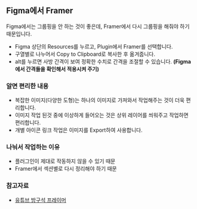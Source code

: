 ## Figma에서 Framer

Figma에서는 그룹핑을 안 하는 것이 좋은데, Framer에서 다시 그룹핑을 해줘야 하기 때문입니다.

- Figma 상단의 Resources를 누르고, Plugin에서 Framer를 선택합니다.
- 구열별로 나누어서 Copy to Clipboard로 복사한 후 옮겨줍니다.
- alt를 누르면 사방 간격이 보여 정확한 수치로 간격을 조절할 수 있습니다. **(Figma에서 간격들을 확인해서 적용시켜 주기)**

### 알면 편리한 내용

- 복잡한 이미지(다양한 도형)는 하나의 이미지로 가져와서 작업해주는 것이 더욱 편리합니다.
- 이미지 작업 된것 중에 이상하게 들어오는 것은 상위 레이어를 씌워주고 작업하면 편리합니다.
- 개별 아이콘 링크 작업은 이미지를 Export하여 사용합니다.

### 나눠서 작업하는 이유

- 플러그인이 제대로 작동하지 않을 수 있기 때문
- Framer에서 섹션별로 다시 정리해야 하기 때문

### 참고자료

- [유튜브 방구석 프레이머](https://www.youtube.com/watch?v=zWeM5G5AmOQ)
